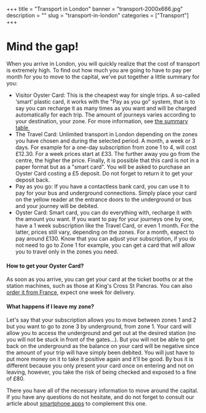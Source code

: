 ﻿+++
title = "Transport in London"
banner = "transport-2000x666.jpg"
description = ""
slug = "transport-in-london"
categories = ["Transport"]
+++

# Mind the gap!

When you arrive in London, you will quickly realize that the cost of transport is extremely high. To find out how much you are going to have to pay per month for you to move to the capital, we've put together a little summary for you:

<ul><li>Visitor Oyster Card: This is the cheapest way for single trips. A so-called ‘smart’ plastic card, it works with the "Pay as you go” system, that is to say you can recharge it as many times as you want and will be charged automatically for each trip. The amount of journeys varies according to your destination, your zone. For more information, see <a href="https://visitorshop.tfl.gov.uk/~/media/files/pdfs/tfl_prices_2016.ashx">the summary table&nbsp;</a>

</li><li>The Travel Card: Unlimited transport in London depending on the zones you have chosen and during the selected period. A month, a week or 3 days. For example for a one-day subscription from zone 1 to 4, will cost £12.30. For a week prices start at £33. The further away you go from the centre, the higher the price. Finally, it is possible that this card is not in a paper format but as a "smart card". You will be asked to purchase an Oyster Card costing a £5 deposit. Do not forget to return it to get your deposit back.</li><li>Pay as you go: If you have a contactless bank card, you can use it to pay for your bus and underground connections. Simply place your card on the yellow reader at the entrance doors to the underground or bus and your journey will be debited.</li><li>Oyster Card: Smart card, you can do everything with, recharge it with the amount you want. If you want to pay for your journeys one by one, have a 1 week subscription like the Travel Card, or even 1 month. For the latter, prices still vary, depending on the zones. For a month, expect to pay around £130. Know that you can adjust your subscription, if you do not need to go to Zone 1 for example, you can get a card that will allow you to travel only in the zones you need.</li></ul> 

#### How to get your Oyster Card?

As soon as you arrive, you can get your card at the ticket booths or at the station machines, such as those at King's Cross St Pancras. You can also <a href="https://oyster.tfl.gov.uk/oyster/link/0005.do">order it from France</a>, expect one week for delivery. 

#### What happens if I leave my zone?

Let's say that your subscription allows you to move between zones 1 and 2 but you want to go to zone 3 by underground, from zone 1. Your card will allow you to access the underground and get out at the desired station (no you will not be stuck in front of the gates...). But you will not be able to get back on the underground as the balance on your card will be negative since the amount of your trip will have simply been debited. You will just have to put more money on it to take it positive again and it’ll be good. By bus it is different because you only present your card once on entering and not on leaving, however, you take the risk of being checked and exposed to a fine of £80.

There you have all of the necessary information to move around the capital. If you have any questions do not hesitate, and do not forget to consult our article about <a href="/blog/useful-apps-in-london/">smartphone apps</a> to complement this one. 
